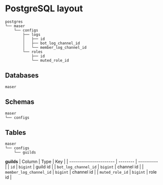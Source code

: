 # PostgreSQL layout
```
postgres
└── maser
    └── configs
        ├── logs
        │   ├── id
        │   ├── bot_log_channel_id
        │   └── member_log_channel_id
        └── roles
            ├── id
            └── muted_role_id
```

## Databases
```
maser
```

## Schemas
```
maser
└── configs
```

## Tables
```
maser
└── configs
    └── guilds
```

**guilds**
| Column                  | Type     | Key        |
| ----------------------- | -------- | ---------- |
| `id`                    | `bigint` | guild id   |
| `bot_log_channel_id`    | `bigint` | channel id |
| `member_log_channel_id` | `bigint` | channel id |
| `muted_role_id`         | `bigint` | role id    |
